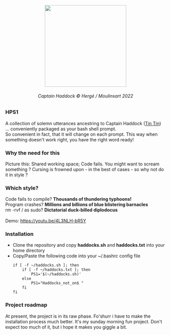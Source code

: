 <p align="center">
  <img width="256" height="256" src="https://cdn001.tintin.com/public/tintin/img/static/captain-haddock/captain-haddock_v2.jpg">
</p>

<h6 align="center">Captain Haddock © Hergé / Moulinsart 2022</h1>

### HPS1

A collection of solemn utterances ancestring to Captain Haddock (<a href="https://www.tintin.com/">Tin Tin<a/>)  ... conveniently packaged as your bash shell prompt. <br>
So convenient in fact, that it will change on each prompt. This way when something doesn't work right, you have the right word ready!

### Why the need for this

Picture this: Shared working space; Code fails. You might want to scream something ?
Cursing is frowned upon - in the best of cases - so why not do it in style ?

### Which style?

  Code fails to compile? <b>Thousands of thundering typhoons! </b> <br>
  Program crashes? <b> Millions and billions of blue blistering barnacles </b> <br>
  rm -rvf / as sudo? <b> Dictatorial duck-billed diplodocus </b> <br><br>
  Demo: https://youtu.be/4L3NLH-bR5Y <br>


### Installation

<ul>
    <li> Clone the repository and copy <b>haddocks.sh</b> and <b>haddocks.txt</b> into your home directory </li>
    <li> Copy/Paste the following code into your ~/.bashrc config file   </li>


    if [ -f ~/haddocks.sh ]; then
        if [ -f ~/haddocks.txt ]; then
            PS1='$(~/haddocks.sh)'
        else
            PS1="Haddocks_not_on$ "
        fi
    fi





</ul>


### Project roadmap

At present, the project is in its raw phase. Fo'shurr i have to make the installation process much better. It's my sunday morning fun project. Don't expect too much of it, but i hope it makes you giggle a bit.
